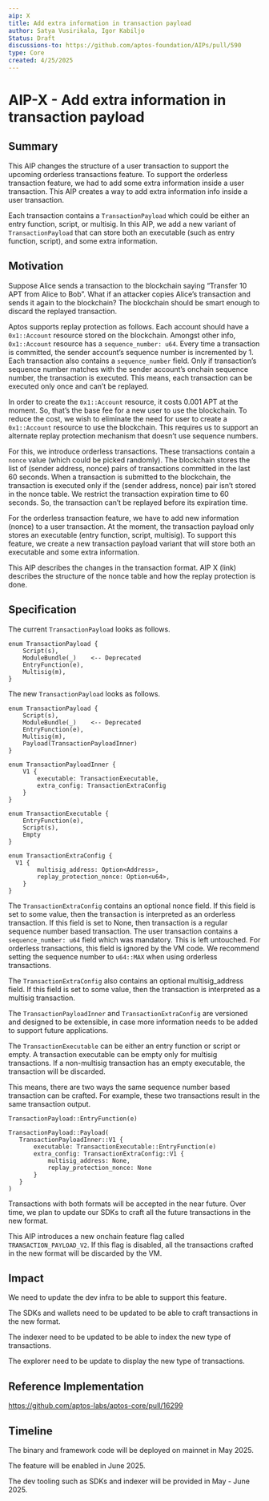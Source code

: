```yaml
---
aip: X
title: Add extra information in transaction payload
author: Satya Vusirikala, Igor Kabiljo
Status: Draft
discussions-to: https://github.com/aptos-foundation/AIPs/pull/590
type: Core
created: 4/25/2025
---
```


# AIP-X - Add extra information in transaction payload

## Summary

This AIP changes the structure of a user transaction to support the upcoming orderless transactions feature. To support the orderless transaction feature, we had to add some extra information inside a user transaction. This AIP creates a way to add extra information info inside a user transaction.

Each transaction contains a `TransactionPayload` which could be either an entry function, script, or multisig. In this AIP, we add a new variant of `TransactionPayload` that can store both an executable (such as entry function, script), and some extra information. 

## Motivation

Suppose Alice sends a transaction to the blockchain saying “Transfer 10 APT from Alice to Bob”. What if an attacker copies Alice’s transaction and sends it again to the blockchain? The blockchain should be smart enough to discard the replayed transaction.

Aptos supports replay protection as follows. Each account should have a `0x1::Account` resource stored on the blockchain. Amongst other info, `0x1::Account` resource has a `sequence_number: u64`. Every time a transaction is committed, the sender account’s sequence number is incremented by 1. Each transaction also contains a `sequence_number` field. Only if transaction’s sequence number matches with the sender account’s onchain sequence number, the transaction is executed. This means, each transaction can be executed only once and can’t be replayed.

In order to create the `0x1::Account` resource, it costs 0.001 APT at the moment. So, that’s the base fee for a new user to use the blockchain. To reduce the cost, we wish to eliminate the need for user to create a `0x1::Account` resource to use the blockchain. This requires us to support an alternate replay protection mechanism that doesn’t use sequence numbers.

For this, we introduce orderless transactions. These transactions contain a `nonce` value (which could be picked randomly). The blockchain stores the list of (sender address, nonce) pairs of transactions committed in the last 60 seconds. When a transaction is submitted to the blockchain, the transaction is executed only if the (sender address, nonce) pair isn’t stored in the nonce table. We restrict the transaction expiration time to 60 seconds. So, the transaction can’t be replayed before its expiration time.

For the orderless transaction feature, we have to add new information (nonce) to a user transaction. At the moment, the transaction payload only stores an executable (entry function, script, multisig). To support this feature, we create a new transaction payload variant that will store both an executable and some extra information.

This AIP describes the changes in the transaction format. AIP X (link) describes the structure of the nonce table and how the replay protection is done.

## Specification

The current `TransactionPayload` looks as follows.

```
enum TransactionPayload {
	Script(s),
	ModuleBundle(_)    <-- Deprecated
	EntryFunction(e),
	Multisig(m),
}
```

The new `TransactionPayload` looks as follows.

```
enum TransactionPayload {
	Script(s),
	ModuleBundle(_)    <-- Deprecated
	EntryFunction(e),
	Multisig(m),
	Payload(TransactionPayloadInner)
}

enum TransactionPayloadInner {
	V1 {
		executable: TransactionExecutable,
		extra_config: TransactionExtraConfig
	}
}

enum TransactionExecutable {
	EntryFunction(e),
	Script(s),
	Empty
}

enum TransactionExtraConfig {
  V1 {
		multisig_address: Option<Address>,
		replay_protection_nonce: Option<u64>,
	}
}
```

The `TransactionExtraConfig` contains an optional nonce field. If this field is set to some value, then the transaction is interpreted as an orderless transaction. If this field is set to None, then transaction is a regular sequence number based transaction. The user transaction contains a `sequence_number: u64` field which was mandatory. This is left untouched. For orderless transactions, this field is ignored by the VM code. We recommend setting the sequence number to `u64::MAX` when using orderless transactions.

The `TransactionExtraConfig` also contains an optional multisig_address field. If this field is set to some value, then the transaction is interpreted as a multisig transaction.

The `TransactionPayloadInner` and `TransactionExtraConfig` are versioned and designed to be extensible, in case more information needs to be added to support future applications.

The `TransactionExecutable` can be either an entry function or script or empty. A transaction executable can be empty only for multisig transactions. If a non-multisig transaction has an empty executable, the transaction will be discarded.

This means, there are two ways the same sequence number based transaction can be crafted. For example, these two transactions result in the same transaction output.

```
TransactionPayload::EntryFunction(e)
```

```
TransactionPayload::Payload(
   TransactionPayloadInner::V1 {
       executable: TransactionExecutable::EntryFunction(e)
       extra_config: TransactionExtraConfig::V1 {
           multisig_address: None,
           replay_protection_nonce: None
       }   
   }
)
```

Transactions with both formats will be accepted in the near future. Over time, we plan to update our SDKs to craft all the future transactions in the new format.

This AIP introduces a new onchain feature flag called `TRANSACTION_PAYLOAD_V2`. If this flag is disabled, all the transactions crafted in the new format will be discarded by the VM.

## Impact

We need to update the dev infra to be able to support this feature.

The SDKs and wallets need to be updated to be able to craft transactions in the new format.

The indexer need to be updated to be able to index the new type of transactions.

The explorer need to be update to display the new type of transactions.

## Reference Implementation

https://github.com/aptos-labs/aptos-core/pull/16299

## Timeline

The binary and framework code will be deployed on mainnet in May 2025.

The feature will be enabled in June 2025.

The dev tooling such as SDKs and indexer will be provided in May - June 2025.